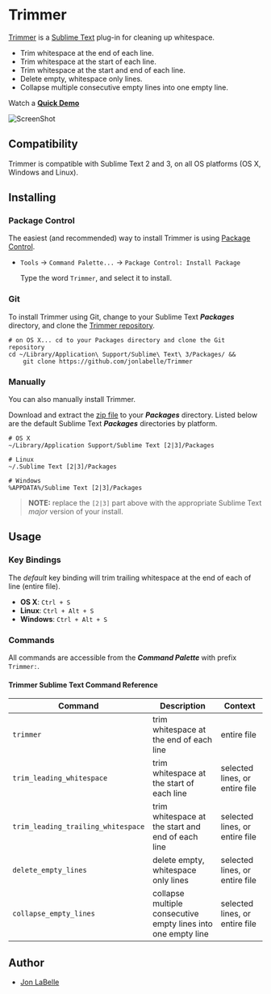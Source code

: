 Trimmer
=======

[Trimmer](http://jonlabelle.github.io/Trimmer/) is a [Sublime Text](http://www.sublimetext.com) plug-in for cleaning up whitespace.
 
- Trim whitespace at the end of each line.
- Trim whitespace at the start of each line.
- Trim whitespace at the start and end of each line.
- Delete empty, whitespace only lines.
- Collapse multiple consecutive empty lines into one empty line.

Watch a [**Quick Demo**](https://raw.githubusercontent.com/jonlabelle/Trimmer/gh-pages/images/trimmer_demo.gif)
 
![ScreenShot](https://raw.github.com/jonlabelle/Trimmer/gh-pages/images/trimmer_ss_cmd_palette.png)
  
## Compatibility

Trimmer is compatible with Sublime Text 2 and 3, on all OS platforms (OS X, Windows and Linux).

## Installing

### Package Control

The easiest (and recommended) way to install Trimmer is using [Package Control](https://sublime.wbond.net).

- `Tools` -> `Command Palette...` -> `Package Control: Install Package`  
  
  Type the word `Trimmer`, and select it to install.

### Git

To install Trimmer using Git, change to your Sublime Text ***Packages*** directory, and clone the [Trimmer repository](https://github.com/jonlabelle/Trimmer).

	# on OS X... cd to your Packages directory and clone the Git repository
	cd ~/Library/Application\ Support/Sublime\ Text\ 3/Packages/ &&
	    git clone https://github.com/jonlabelle/Trimmer

### Manually

You can also manually install Trimmer.

Download and extract the [zip file](https://github.com/jonlabelle/Trimmer/zipball/master) to your ***Packages*** directory. Listed below are the default Sublime Text ***Packages*** directories by platform.

	# OS X
	~/Library/Application Support/Sublime Text [2|3]/Packages

	# Linux
	~/.Sublime Text [2|3]/Packages

	# Windows
	%APPDATA%/Sublime Text [2|3]/Packages

> **NOTE:** replace the `[2|3]` part above with the appropriate Sublime Text *major* version of your install.

## Usage

### Key Bindings

The *default* key binding will trim trailing whitespace at the end of each of line (entire file).

- **OS X**: `Ctrl + S`
- **Linux**: `Ctrl + Alt + S`
- **Windows**: `Ctrl + Alt + S`

### Commands

All commands are accessible from the ***Command Palette*** with prefix `Trimmer:`.

#### Trimmer Sublime Text Command Reference

|              Command               |                          Description                          |            Context             |
|------------------------------------|---------------------------------------------------------------|--------------------------------|
| `trimmer`                          | trim whitespace at the end of each line                       | entire file                    |
| `trim_leading_whitespace`          | trim whitespace at the start of each line                     | selected lines, or entire file |
| `trim_leading_trailing_whitespace` | trim whitespace at the start and end of each line             | selected lines, or entire file |
| `delete_empty_lines`               | delete empty, whitespace only lines                           | selected lines, or entire file |
| `collapse_empty_lines`             | collapse multiple consecutive empty lines into one empty line | selected lines, or entire file |

## Author

- [Jon LaBelle](http://jonlabelle.com/)
